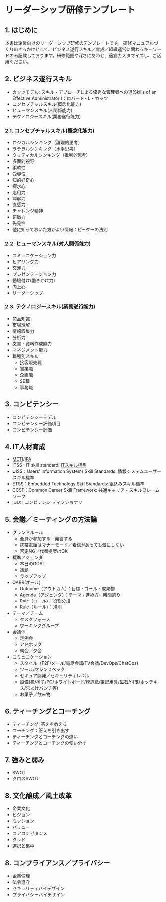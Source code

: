 # リーダーシップ研修テンプレート

## 1. はじめに

本書は企業向けのリーダーシップ研修のテンプレートです。
研修マニュアルづくりのきっかけとして、ビジネス遂行スキル／育成／組織運営に関わるキーワードのみ記載しております。研修範囲や深さにあわせ、適宜カスタマイズし、ご活用ください。

## 2. ビジネス遂行スキル

- カッツモデル: スキル・アプローチによる優秀な管理者への道(Skills of an Effective Administrator )：ロバート・L・カッツ
- コンセプチャルスキル(概念化能力)
- ヒューマンスキル(人関係能力)
- テクノロジースキル(業務遂行能力)

###  2.1. コンセプチャルスキル(概念化能力)

- ロジカルシンキング（論理的思考） 
- ラテラルシンキング（水平思考）
- クリティカルシンキング（批判的思考）
- 多面的視野
- 柔軟性
- 受容性
- 知的好奇心
- 探求心
- 応用力
- 洞察力
- 直感力
- チャレンジ精神
- 俯瞰力
- 先見性
- 他に知っておいた方がよい情報：ピーターの法則

### 2.2. ヒューマンスキル(対人関係能力)

- コミュニケーション力
- ヒアリング力
- 交渉力
- プレゼンテーション力
- 動機付け(働きかけ力)
- 向上心
- リーダーシップ

### 2.3. テクノロジースキル(業務遂行能力)

- 商品知識
- 市場理解
- 情報収集力
- 分析力
- 文書・資料作成能力
- マネジメント能力 
- 職種別スキル
  - 接客販売職
  - 営業職
  - 企画職
  - SE職
  - 事務職

## 3. コンピテンシー

- コンピテンシーモデル
- コンピテンシー評価項目
- コンピテンシー評価

## 4. IT人材育成

   - [METI](https://www.meti.go.jp/policy/it_policy/jinzai/index.html)/[IPA](https://www.ipa.go.jp/)
   - ITSS  : IT skill standard: [ITスキル標準](https://www.ipa.go.jp/jinzai/itss/index.html)
   - UISS：Users' Information Systems Skill Standards: 情報システムユーザースキル標準
   - ETSS：Embedded Technology Skill Standards: 組込みスキル標準
   - CCSF：Common Career Skill Framework: 共通キャリア・スキルフレームワーク
   - iCD:  i コンピテンシ ディクショナリ

## 5. 会議／ミーティングの方法論

  - グランドルール
    - 全員が参加する／発言する
    - 携帯電話はマナーモード／着信があっても気にしない
    - 否定NG／代替提案はOK
  - 標準アジェンダ
    - 本日のGOAL
    - 議題
    - ラップアップ 
  - OARR(オール)
    - Outcome（アウトカム）：目標・ゴール・成果物
    - Agenda（アジェンダ）：テーマ・進め方・時間割り
    - Role（ロール）：役割分担
    - Rule（ルール）：規則
  - テーマ／チーム
    - タスクフォース
    - ワーキンググループ
  - 会議体
    - 定例会
    - アドホック
    - 朝会／夕会
  - コミュニケーション
    - スタイル（F2F/メール/電話会議/TV会議/DevOps/ChatOps)
    - ツール/マシンスペック
    - セキュア開発／セキュリティレベル
    - 設備(机/椅子/PC/ホワイトボード/模造紙/筆記用具/磁石/付箋/ホッチキス/穴あけパンチ等)
    - お菓子／飲み物

## 6. ティーチングとコーチング

 - ティーチング: 答えを教える
 - コーチング：答えを引き出す
 - ティーチングとコーチングの違い
 - ティーチングとコーチングの使い分け

## 7. 強みと弱み

- SWOT
- クロスSWOT

## 8. 文化醸成／風土改革

- 企業文化
- ビジョン
- ミッション
- バリュー
- コアコンピタンス
- クレド
- 選択と集中

## 8. コンプライアンス／プライバシー

- 企業倫理
- 法令遵守
- セキュリティバイデザイン
- プライバシーバイデザイン



